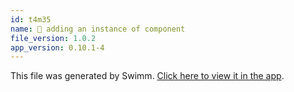 ```yaml
---
id: t4m35
name: 🔘 adding an instance of component
file_version: 1.0.2
app_version: 0.10.1-4
---
```


This file was generated by Swimm. [Click here to view it in the app](https://swimm-web-app.web.app/repos/ls4DA2fLasmQuEbT4ipw/docs/t4m35).